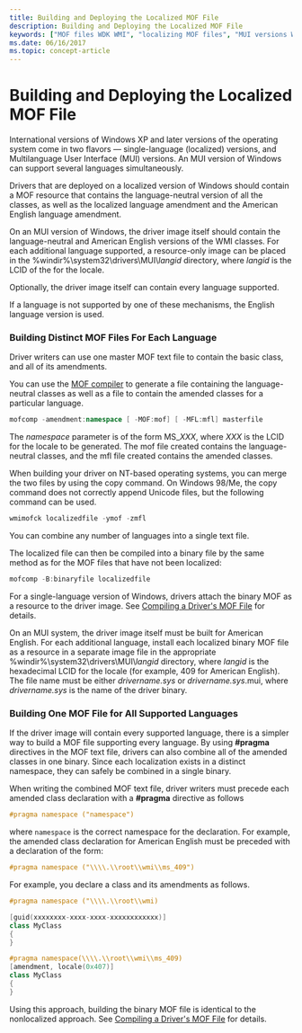 ```yaml
---
title: Building and Deploying the Localized MOF File
description: Building and Deploying the Localized MOF File
keywords: ["MOF files WDK WMI", "localizing MOF files", "MUI versions WDK WMI", "master MOF files WDK WMI", "languages WDK WMI"]
ms.date: 06/16/2017
ms.topic: concept-article
---
```


# Building and Deploying the Localized MOF File





International versions of Windows XP and later versions of the operating system come in two flavors — single-language (localized) versions, and Multilanguage User Interface (MUI) versions. An MUI version of Windows can support several languages simultaneously.

Drivers that are deployed on a localized version of Windows should contain a MOF resource that contains the language-neutral version of all the classes, as well as the localized language amendment and the American English language amendment.

On an MUI version of Windows, the driver image itself should contain the language-neutral and American English versions of the WMI classes. For each additional language supported, a resource-only image can be placed in the %windir%\\system32\\drivers\\MUI\\*langid* directory, where *langid* is the LCID of the for the locale.

Optionally, the driver image itself can contain every language supported.

If a language is not supported by one of these mechanisms, the English language version is used.

### Building Distinct MOF Files For Each Language

Driver writers can use one master MOF text file to contain the basic class, and all of its amendments.

You can use the [MOF compiler](compiling-a-driver-s-mof-file.md) to generate a file containing the language-neutral classes as well as a file to contain the amended classes for a particular language.

```cpp
mofcomp -amendment:namespace [ -MOF:mof] [ -MFL:mfl] masterfile
```

The *namespace* parameter is of the form MS\_*XXX*, where *XXX* is the LCID for the locale to be generated. The mof file created contains the language-neutral classes, and the mfl file created contains the amended classes.

When building your driver on NT-based operating systems, you can merge the two files by using the copy command. On Windows 98/Me, the copy command does not correctly append Unicode files, but the following command can be used.

```cpp
wmimofck localizedfile -ymof -zmfl
```

You can combine any number of languages into a single text file.

The localized file can then be compiled into a binary file by the same method as for the MOF files that have not been localized:

```cpp
mofcomp -B:binaryfile localizedfile
```

For a single-language version of Windows, drivers attach the binary MOF as a resource to the driver image. See [Compiling a Driver's MOF File](compiling-a-driver-s-mof-file.md) for details.

On an MUI system, the driver image itself must be built for American English. For each additional language, install each localized binary MOF file as a resource in a separate image file in the appropriate %windir%\\system32\\drivers\\MUI\\*langid* directory, where *langid* is the hexadecimal LCID for the locale (for example, 409 for American English). The file name must be either *drivername.sys* or *drivername.sys*.mui, where *drivername.sys* is the name of the driver binary.

### Building One MOF File for All Supported Languages

If the driver image will contain every supported language, there is a simpler way to build a MOF file supporting every language. By using **\#pragma** directives in the MOF text file, drivers can also combine all of the amended classes in one binary. Since each localization exists in a distinct namespace, they can safely be combined in a single binary.

When writing the combined MOF text file, driver writers must precede each amended class declaration with a **\#pragma** directive as follows

```cpp
#pragma namespace ("namespace")
```

where `namespace` is the correct namespace for the declaration. For example, the amended class declaration for American English must be preceded with a declaration of the form:

```cpp
#pragma namespace ("\\\\.\\root\\wmi\\ms_409")
```

For example, you declare a class and its amendments as follows.

```cpp
#pragma namespace ("\\\\.\\root\\wmi)

[guid(xxxxxxxx-xxxx-xxxx-xxxxxxxxxxxx)]
class MyClass 
{
}

#pragma namespace(\\\\.\\root\\wmi\\ms_409)
[amendment, locale(0x407)]
class MyClass
{
}
```

Using this approach, building the binary MOF file is identical to the nonlocalized approach. See [Compiling a Driver's MOF File](compiling-a-driver-s-mof-file.md) for details.

 

 




